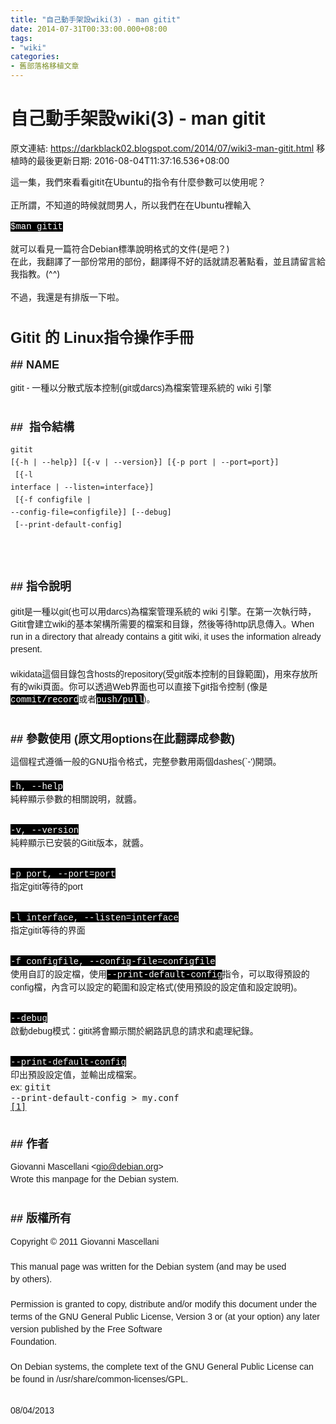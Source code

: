 ```yaml
---
title: "自己動手架設wiki(3) - man gitit"
date: 2014-07-31T00:33:00.000+08:00
tags: 
- "wiki"
categories:
- 舊部落格移植文章
---
```


# 自己動手架設wiki(3) - man gitit

原文連結: https://darkblack02.blogspot.com/2014/07/wiki3-man-gitit.html
移植時的最後更新日期: 2016-08-04T11:37:16.536+08:00

這一集，我們來看看gitit在Ubuntu的指令有什麼參數可以使用呢？<br /><br />正所謂，不知道的時候就問男人，所以我們在在Ubuntu裡輸入<br /><br /><span style="background-color: black; color: white; font-family: Courier New, Courier, monospace;">$man gitit</span><br /><br />就可以看見一篇符合Debian標準說明格式的文件(是吧？)<br />在此，我翻譯了一部份常用的部份，翻譯得不好的話就請忍著點看，並且請留言給我指教。(^^)<br /><br />不過，我還是有排版一下啦。<br /><br /><h2><span style="font-family: Helvetica, Arial, 'Droid Sans', sans-serif; line-height: 19.9999942779541px;"><span style="font-size: x-large;">Gitit 的&nbsp;Linux指令操作手冊</span></span></h2><div style="border: 0px; line-height: 19.9999942779541px; margin: 0px; padding: 0px;"><h3 style="font-family: Helvetica, Arial, 'Droid Sans', sans-serif;"><span style="font-size: large;">## NAME</span></h3><span style="font-family: Helvetica, Arial, 'Droid Sans', sans-serif; font-size: 14px;">gitit - 一種以分散式版本控制(git或darcs)為檔案管理系統的 wiki 引擎</span><br /><div style="border: 0px; font-family: Helvetica, Arial, 'Droid Sans', sans-serif; font-size: 14px; line-height: 1.428571em; margin-bottom: 0.714285em; padding: 0px;"><br clear="none" /></div><div style="border: 0px; line-height: 1.428571em; margin: 0px; padding: 0px;"><h3 style="font-family: Helvetica, Arial, 'Droid Sans', sans-serif;"><span style="font-size: large;">##&nbsp;&nbsp;指令結構</span></h3><pre class="prettyprint"><code class="language-bash">gitit [{-h | --help}] [{-v | --version}] [{-p port | --port=port}]<br />      [{-l interface | --listen=interface}]                       <br />      [{-f configfile | --config-file=configfile}] [--debug]      <br />      [--print-default-config]                                    </code></pre><br /><div style="border: 0px; font-family: Helvetica, Arial, 'Droid Sans', sans-serif; font-size: 14px; line-height: 1.428571em; margin-bottom: 0.714285em; padding: 0px;"><br clear="none" /></div><div style="border: 0px; font-family: Helvetica, Arial, 'Droid Sans', sans-serif; line-height: 1.428571em; margin: 0px; padding: 0px;"><h3><span style="font-size: large;">##&nbsp;<span style="line-height: 1.428571em;">指令</span>說明</span></h3><span style="font-size: 14px;">gitit是</span><span style="font-size: 14px; line-height: 1.428571em;">一種以</span><span style="font-size: 14px; line-height: 1.428571em;">git(也可以用darcs)為檔案管理系統的 wiki 引擎</span><span style="font-size: 14px;">。在第一次執行時，Gitit會建立wiki的基本架構所需要的檔案和目錄，然後等待http訊息傳入。When run in a directory that already contains a gitit wiki, it uses the information already present.&nbsp;</span></div><div style="border: 0px; font-family: Helvetica, Arial, 'Droid Sans', sans-serif; font-size: 14px; line-height: 1.428571em; margin: 0px; padding: 0px;"><br clear="none" /></div><div style="border: 0px; font-size: 14px; line-height: 1.428571em; margin: 0px; padding: 0px;"><span style="font-family: Helvetica, Arial, 'Droid Sans', sans-serif;">wikidata這個目錄包含hosts的<span style="line-height: 1.428571em;">repository(受git版本控制的目錄範圍)，用來存放所有的wiki頁面。</span>你可以透過Web界面也可以直接下git指令控制 (像是</span><span style="background-color: black; color: white; font-family: Courier New, Courier, monospace;">commit/record</span><span style="font-family: Helvetica, Arial, Droid Sans, sans-serif;">或者</span><span style="background-color: black;"><span style="color: white; font-family: Courier New, Courier, monospace;">push/pull</span></span><span style="font-family: Helvetica, Arial, Droid Sans, sans-serif;">)。</span></div><div style="border: 0px; line-height: 1.428571em; margin: 0px; padding: 0px;"><div style="border: 0px; font-family: Helvetica, Arial, 'Droid Sans', sans-serif; font-size: 14px; line-height: 1.428571em; margin: 0px; padding: 0px;"><br clear="none" /></div><div style="border: 0px; font-family: Helvetica, Arial, 'Droid Sans', sans-serif; line-height: 1.428571em; margin: 0px; padding: 0px;"><h3><span style="font-size: large;">## 參數使用&nbsp;(原文用options在此翻譯成參數)</span></h3><span style="font-size: 14px;">這個程式遵循一般的GNU指令格式，</span><span style="font-size: 14px; line-height: 1.428571em;">完整參數</span><span style="font-size: 14px;">用兩個dashes(`-')開頭。</span></div><div style="border: 0px; line-height: 1.428571em; margin: 0px; padding: 0px;"><div style="border: 0px; font-family: Helvetica, Arial, 'Droid Sans', sans-serif; font-size: 14px; line-height: 1.428571em; margin: 0px; padding: 0px;"><br clear="none" /></div><div style="border: 0px; line-height: 1.428571em; margin: 0px; padding: 0px;"><span style="background-color: black; font-size: 14px;"><span style="color: white; font-family: Courier New, Courier, monospace;">-h, --help</span></span><br /><span style="font-family: Helvetica, Arial, 'Droid Sans', sans-serif; font-size: 14px;">純粹顯示參數的相關說明，就醬。</span><br /><div style="border: 0px; font-family: Helvetica, Arial, 'Droid Sans', sans-serif; font-size: 14px; line-height: 1.428571em; margin-bottom: 0.714285em; padding: 0px;"><br clear="none" /></div><div style="border: 0px; line-height: 1.428571em; margin: 0px; padding: 0px;"><span style="background-color: black; font-size: 14px;"><span style="color: white; font-family: Courier New, Courier, monospace;">-v, --version</span></span><br /><span style="font-family: Helvetica, Arial, 'Droid Sans', sans-serif; font-size: 14px;">純粹顯示已安裝的Gitit版本，就醬。</span><br /><div style="border: 0px; font-family: Helvetica, Arial, 'Droid Sans', sans-serif; font-size: 14px; line-height: 1.428571em; margin-bottom: 0.714285em; padding: 0px;"><br clear="none" /></div><div style="border: 0px; line-height: 1.428571em; margin: 0px; padding: 0px;"><span style="background-color: black; font-size: 14px;"><span style="color: white; font-family: Courier New, Courier, monospace;">-p port, --port=port</span></span><br /><span style="font-family: Helvetica, Arial, 'Droid Sans', sans-serif; font-size: 14px;">指定gitit等待的port</span><br /><div style="border: 0px; font-family: Helvetica, Arial, 'Droid Sans', sans-serif; font-size: 14px; line-height: 1.428571em; margin-bottom: 0.714285em; padding: 0px;"><br clear="none" /></div><div style="border: 0px; line-height: 1.428571em; margin: 0px; padding: 0px;"><span style="background-color: black; font-size: 14px;"><span style="color: white; font-family: Courier New, Courier, monospace;">-l interface, --listen=interface</span></span><br /><span style="font-family: Helvetica, Arial, 'Droid Sans', sans-serif; font-size: 14px; line-height: 1.428571em;">指定gitit等待的界面</span><br /><div style="border: 0px; font-family: Helvetica, Arial, 'Droid Sans', sans-serif; font-size: 14px; line-height: 1.428571em; margin-bottom: 0.714285em; padding: 0px;"><br clear="none" /></div><div style="border: 0px; line-height: 1.428571em; margin: 0px; padding: 0px;"><span style="background-color: black; font-size: 14px;"><span style="color: white; font-family: Courier New, Courier, monospace;">-f configfile, --config-file=configfile</span></span><br /><span style="font-size: 14px;"><span style="font-family: Helvetica, Arial, Droid Sans, sans-serif;">使用自訂的設定檔，</span></span><span style="font-family: Helvetica, Arial, Droid Sans, sans-serif; font-size: 14px; line-height: 1.428571em;">使用</span><span style="font-size: 14px; line-height: 1.428571em;"><span style="font-family: Courier New, Courier, monospace;"><span style="background-color: black; color: white;">--print-default-config</span><span style="background-color: white;">指令，可以</span></span></span><span style="font-size: 14px; line-height: 1.428571em;"><span style="font-family: Helvetica, Arial, Droid Sans, sans-serif;">取得預設的config檔，內含</span></span><span style="font-family: Helvetica, Arial, Droid Sans, sans-serif; font-size: 14px; line-height: 1.428571em;">可以設定的範圍和設定格式(使用預設的設定值和設定說明)</span><span style="font-family: Helvetica, Arial, 'Droid Sans', sans-serif; font-size: 14px; line-height: 1.428571em;">。</span><br /><div style="border: 0px; font-family: Helvetica, Arial, 'Droid Sans', sans-serif; font-size: 14px; line-height: 1.428571em; margin-bottom: 0.714285em; padding: 0px;"><br clear="none" /></div><div style="border: 0px; line-height: 1.428571em; margin: 0px; padding: 0px;"><span style="background-color: black; font-size: 14px;"><span style="color: white; font-family: Courier New, Courier, monospace;">--debug</span></span><br /><span style="font-family: Helvetica, Arial, 'Droid Sans', sans-serif; font-size: 14px;">啟動debug模式：gitit將會顯示關於網路訊息的請求和處理紀錄。</span><br /><div style="border: 0px; font-family: Helvetica, Arial, 'Droid Sans', sans-serif; font-size: 14px; line-height: 1.428571em; margin-bottom: 0.714285em; padding: 0px;"><br clear="none" /></div><div style="border: 0px; line-height: 1.428571em; margin: 0px; padding: 0px;"><span style="background-color: black; font-size: 14px;"><span style="color: white; font-family: Courier New, Courier, monospace;">--print-default-config</span></span><br /><span style="font-family: Helvetica, Arial, 'Droid Sans', sans-serif; font-size: 14px;">印出預設設定值，並輸出成檔案。<br />ex:&nbsp;</span><span style="background-color: #f8f8f8; font-family: monospace; font-size: 14px; line-height: 14px; white-space: pre;">gitit --print-default-config &gt; my.conf <a href="http://gitit.net/README#configuring-and-customizing-gitit">[1]</a></span><br /><div style="border: 0px; font-family: Helvetica, Arial, 'Droid Sans', sans-serif; font-size: 14px; line-height: 1.428571em; margin-bottom: 0.714285em; padding: 0px;"><br clear="none" /></div><div style="border: 0px; font-family: Helvetica, Arial, 'Droid Sans', sans-serif; line-height: 1.428571em; margin: 0px; padding: 0px;"><h3><span style="font-size: large;">##&nbsp;作者</span></h3><span style="font-size: 14px;">Giovanni Mascellani &lt;gio@debian.org&gt;&nbsp;</span></div><div style="border: 0px; font-family: Helvetica, Arial, 'Droid Sans', sans-serif; line-height: 1.428571em; margin: 0px; padding: 0px;"><span style="font-size: 14px;">Wrote this manpage for the Debian system.</span><br /><div style="border: 0px; font-size: 14px; line-height: 1.428571em; margin-bottom: 0.714285em; padding: 0px;"><br clear="none" /></div><div style="border: 0px; line-height: 1.428571em; margin: 0px; padding: 0px;"><h3><span style="font-size: large;">##&nbsp;版權所有</span></h3><span style="font-size: 14px;">Copyright © 2011 Giovanni Mascellani&nbsp;</span><br /><br clear="none" /><span style="font-size: 14px;">This manual page was written for the Debian system (and may be used by&nbsp;</span><span style="font-size: 14px;">others).&nbsp;</span><br /><br clear="none" /><span style="font-size: 14px;">Permission is granted to copy, distribute and/or modify this document&nbsp;</span><span style="font-size: 14px;">under the terms of the GNU General Public License, Version 3 or (at&nbsp;</span><span style="font-size: 14px;">your option) any later version published by the Free Software&nbsp;</span><br /><span style="font-size: 14px;">Foundation.&nbsp;</span><br /><br clear="none" /><span style="font-size: 14px;">On Debian systems, the complete text of the GNU General Public License&nbsp;</span><span style="font-size: 14px;">can be found in /usr/share/common-licenses/GPL.</span><br /><div style="border: 0px; font-size: 14px; line-height: 1.428571em; margin-bottom: 0.714285em; padding: 0px;"><br clear="none" /></div><div style="border: 0px; font-size: 14px; line-height: 1.428571em; margin: 0px; padding: 0px;">08/04/2013</div></div></div></div></div></div></div></div></div></div></div></div></div></div>
